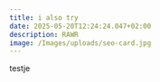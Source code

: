 ```yaml
---
title: i also try
date: 2025-05-20T12:24:24.047+02:00
description: RAWR
image: /Images/uploads/seo-card.jpg
---
```

t﻿estje
